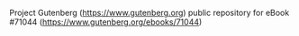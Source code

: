 Project Gutenberg (https://www.gutenberg.org) public repository for
eBook #71044 (https://www.gutenberg.org/ebooks/71044)
